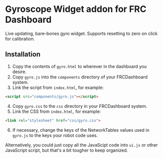 # Gyroscope Widget addon for FRC Dashboard
Live updating, bare-bones gyro widget. Supports resetting to zero on click for calibration.

## Installation
1. Copy the contents of `gyro.html` to wherever in the dashboard you desire.
2. Copy `gyro.js` into the `components` directory of your FRCDashboard system.
3. Link the script from `index.html`, for example:

```html
<script src="components/gyro.js"></script>
```

4. Copy `gyro.css` to the `css` directory in your FRCDashboard system.
5. Link the CSS from `index.html`, for example:

```html
<link rel="stylesheet" href="css/gyro.css">
```

6. If necessary, change the keys of the NetworkTables values used in `gyro.js` to the keys your robot code uses.

Alternatively, you could just copy all the JavaScipt code into `ui.js` or other JavaScript script, but that's a bit tougher to keep organized.

